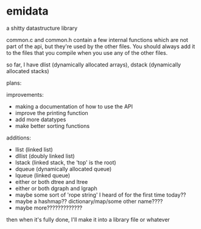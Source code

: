 # emidata
a shitty datastructure library


common.c and common.h contain a few internal functions which are not part of the api, but they're used by the other files. You should always add it to the files that you compile when you use any of the other files.

so far, I have dlist (dynamically allocated arrays), dstack (dynamically allocated stacks)

plans:

improvements:
- making a documentation of how to use the API
- improve the printing function
- add more datatypes
- make better sorting functions

additions:
- llist (linked list)
- dllist (doubly linked list)
- lstack (linked stack, the 'top' is the root)
- dqueue (dynamically allocated queue)
- lqueue (linked queue)
- either or both dtree and ltree
- either or both dgraph and lgraph
- maybe some sort of 'rope string' I heard of for the first time today??
- maybe a hashmap?? dictionary/map/some other name????
- maybe more?????????????

then when it's fully done, I'll make it into a library file or whatever
